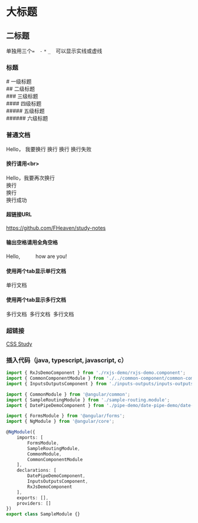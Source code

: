 大标题
======


二标题
------

  单独用三个`=`　`-` `*` `_`　可以显示实线或虚线

### 标题
\# 一级标题<br>
\## 二级标题<br>
\### 三级标题<br>
\#### 四级标题<br>
\##### 五级标题<br>
\###### 六级标题<br>

### 普通文档
Hello， 我要换行
换行
换行
换行失败
#### 换行请用\<br>
Hello，我要再次换行<br>
换行<br>
换行<br>
换行成功

#### 超链接URL
https://github.com/FHeaven/study-notes

#### 输出空格请用全角空格
Hello,　　　how are you!

#### 使用两个tab显示单行文档
  单行文档

#### 使用两个tab显示多行文档
  多行文档
  多行文档
  多行文档

### 超链接
[CSS Study](https://github.com/FHeaven/study-notes/new/master/css "CSS Study")  

### 插入代码（java, typescript, javascript, c）
```typescript
import { RxJsDemoComponent } from './rxjs-demo/rxjs-demo.component';
import { CommonComponentModule } from './../common-component/common-component.module';
import { InputsOutputsComponent } from './inputs-outputs/inputs-outputs.component';

import { CommonModule } from '@angular/common';
import { SampleRoutingModule } from './sample-routing.module';
import { DatePipeDemoComponent } from './pipe-demo/date-pipe-demo/date-pipe-demo.component';

import { FormsModule } from '@angular/forms';
import { NgModule } from '@angular/core';

@NgModule({
    imports: [
        FormsModule,
        SampleRoutingModule,
        CommonModule,
        CommonComponentModule
    ],
    declarations: [
        DatePipeDemoComponent,
        InputsOutputsComponent,
        RxJsDemoComponent
    ],
    exports: [],
    providers: []
})
export class SampleModule {}

```
